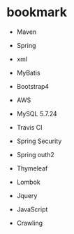 # bookmark


* Maven  
* Spring  
* xml  
* MyBatis  
* Bootstrap4  
* AWS  
* MySQL 5.7.24  

* Travis CI  
* Spring Security   
* Spring outh2
* Thymeleaf
* Lombok
* Jquery
* JavaScript

* Crawling
